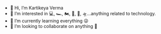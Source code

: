 - 👋 Hi, I’m Kartikeya Verma
- 👀 I’m interested in 💻, 🏎, 🏍️, 🚄, 🚀, 🛸...anything related to technology.
- 🌱 I’m currently learning everything 😜
- 💞️ I’m looking to collaborate on anything 🤔

<!---
kverma23/kverma23 is a ✨ special ✨ repository because its `README.md` (this file) appears on your GitHub profile.
You can click the Preview link to take a look at your changes.
--->
